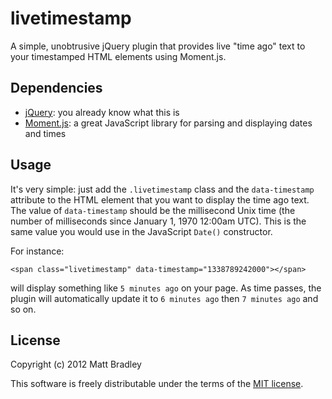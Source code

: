 livetimestamp
=============

A simple, unobtrusive jQuery plugin that provides live "time ago" text to
your timestamped HTML elements using Moment.js. 

Dependencies
------------

* [jQuery](http://jquery.com): you already know what this is
* [Moment.js](http://momentjs.com): a great JavaScript library for parsing
  and displaying dates and times

Usage
-----

It's very simple: just add the `.livetimestamp` class and the `data-timestamp`
attribute to the HTML element that you want to display the time ago text. The
value of `data-timestamp` should be the millisecond Unix time (the number of
milliseconds since January 1, 1970 12:00am UTC). This is the same value you
would use in the JavaScript `Date()` constructor.

For instance:

    <span class="livetimestamp" data-timestamp="1338789242000"></span>

will display something like `5 minutes ago` on your page. As time passes, the
plugin will automatically update it to `6 minutes ago` then `7 minutes ago` and
so on.

License
-------

Copyright (c) 2012 Matt Bradley

This software is freely distributable under the terms of the
[MIT license](http://www.opensource.org/licenses/MIT).
